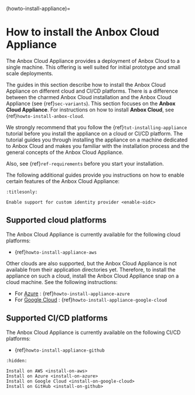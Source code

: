 (howto-install-appliance)=
# How to install the Anbox Cloud Appliance

The Anbox Cloud Appliance provides a deployment of Anbox Cloud to a single machine. This offering is well suited for initial prototype and small scale deployments.

The guides in this section describe how to install the Anbox Cloud Appliance on different cloud and CI/CD platforms. There is a difference between the charmed Anbox Cloud installation and the Anbox Cloud Appliance (see {ref}`sec-variants`). This section focuses on the **Anbox Cloud Appliance**. For instructions on how to install **Anbox Cloud**, see {ref}`howto-install-anbox-cloud`.

We strongly recommend that you follow the {ref}`tut-installing-appliance` tutorial before you install the appliance on a cloud or CI/CD platform. The tutorial guides you through installing the appliance on a machine dedicated to Anbox Cloud and makes you familiar with the installation process and the general concepts of the Anbox Cloud Appliance.

Also, see {ref}`ref-requirements` before you start your installation.

The following additional guides provide you instructions on how to enable certain features of the Anbox Cloud Appliance:

```{toctree}
:titlesonly:

Enable support for custom identity provider <enable-oidc>
```

## Supported cloud platforms

The Anbox Cloud Appliance is currently available for the following cloud platforms:

* {ref}`howto-install-appliance-aws`

Other clouds are also supported, but the Anbox Cloud Appliance is not available from their application directories yet. Therefore, to install the appliance on such a cloud, install the Anbox Cloud Appliance snap on a cloud machine. See the following instructions:

* For [Azure](https://azure.microsoft.com/) : {ref}`howto-install-appliance-azure`
* For [Google Cloud](https://cloud.google.com/) : {ref}`howto-install-appliance-google-cloud`

## Supported CI/CD platforms

The Anbox Cloud Appliance is currently available on the following CI/CD platforms:

* {ref}`howto-install-appliance-github`

```{toctree}
:hidden:

Install on AWS <install-on-aws>
Install on Azure <install-on-azure>
Install on Google Cloud <install-on-google-cloud>
Install on GitHub <install-on-github>
```
